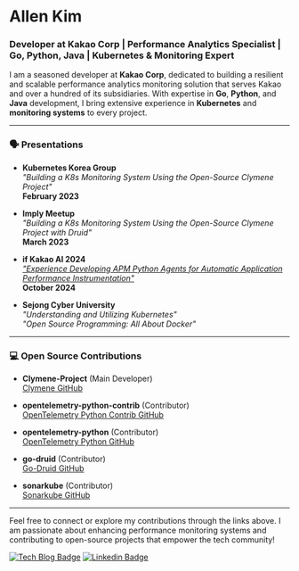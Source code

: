 # Allen Kim

### Developer at Kakao Corp | Performance Analytics Specialist | Go, Python, Java | Kubernetes & Monitoring Expert

I am a seasoned developer at **Kakao Corp**, dedicated to building a resilient and scalable performance analytics monitoring solution that serves Kakao and over a hundred of its subsidiaries. With expertise in **Go**, **Python**, and **Java** development, I bring extensive experience in **Kubernetes** and **monitoring systems** to every project.

---

### 🗣️ Presentations

- **Kubernetes Korea Group**  
  _"Building a K8s Monitoring System Using the Open-Source Clymene Project"_  
  **February 2023**

- **Imply Meetup**  
  _"Building a K8s Monitoring System Using the Open-Source Clymene Project with Druid"_  
  **March 2023**

- **if Kakao AI 2024**  
  [_"Experience Developing APM Python Agents for Automatic Application Performance Instrumentation"_](https://youtu.be/Ruc1_PusHug?si=d36dv07WPHYKuuBe)  
  **October 2024**

- **Sejong Cyber University**  
  _"Understanding and Utilizing Kubernetes"_  
  _"Open Source Programming: All About Docker"_

---

### 💻 Open Source Contributions

- **Clymene-Project** (Main Developer)  
  [Clymene GitHub](https://github.com/Clymene-project/Clymene)

- **opentelemetry-python-contrib** (Contributor)  
  [OpenTelemetry Python Contrib GitHub](https://github.com/open-telemetry/opentelemetry-python-contrib)

- **opentelemetry-python** (Contributor)  
  [OpenTelemetry Python GitHub](https://github.com/open-telemetry/opentelemetry-python)
  
- **go-druid** (Contributor)  
  [Go-Druid GitHub](https://github.com/grafadruid/go-druid)

- **sonarkube** (Contributor)  
  [Sonarkube GitHub](https://github.com/kantabile/sonarkube)


---

Feel free to connect or explore my contributions through the links above. I am passionate about enhancing performance monitoring systems and contributing to open-source projects that empower the tech community!

  

[![Tech Blog Badge](https://img.shields.io/badge/Medium-12100E?style=for-the-badge&logo=medium&logoColor=white&link=https://medium.com/@clymeneallen)](https://medium.com/@clymeneallen) [![Linkedin Badge](https://img.shields.io/badge/LinkedIn-0077B5?style=for-the-badge&logo=linkedin&logoColor=white&link=https://www.linkedin.com/in/allen-kim-6a6861196/)](https://www.linkedin.com/in/%EB%AF%BC%EC%84%9D-%EA%B9%80-6a6861196/)
